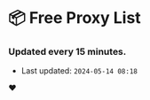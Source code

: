 # :package: Free Proxy List
### Updated every 15 minutes.

- Last updated: `2024-05-14 08:18`

:heart:

